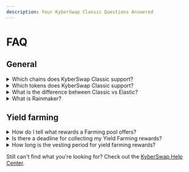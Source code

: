 ```yaml
---
description: Your KyberSwap Classic Questions Answered
---
```


# FAQ

## General

<details>

<summary>Which chains does KyberSwap Classic support?</summary>

The full list of supported chains can be found on [Supported Exchanges and Networks](../../getting-started/supported-exchanges-and-networks.md).

</details>

<details>

<summary>Which tokens does KyberSwap Classic support?</summary>

KyberSwap whitelists well-known tokens for ease of access, but you can import custom tokens that meet the ERC20 standard via our user interface. For more information on how to do this, please refer to [Add Your Favourite Tokens](../../kyberswap-solutions/kyberswap-interface/user-guides/add-your-favourite-tokens.md).

</details>

<details>

<summary>What is the difference between Classic vs Elastic?</summary>

Both KyberSwap Classic and Elastic are [AMM](../../getting-started/foundational-topics/decentralized-finance/automated-market-maker.md) liquidity solutions that were created with the intent of optimizing LP yields through greater capital efficiency. KyberSwap Classic enables pools to be configured with [dynamic fees](concepts/flexible-fee-adjustment.md) which respond to market conditions while KyberSwap Elastic enables users to enter into [concentrated liquidity](../kyberswap-elastic/concepts/concentrated-liquidity.md) positions with [auto-compounding fees](../kyberswap-elastic/concepts/reinvestment-curve.md).

For the full comparison, please refer to [Classic vs Elastic](../classic-vs-elastic/).

</details>

<details>

<summary>What is Rainmaker?</summary>

Rainmaker was the name for a yield farming program that KyberSwap ran in 2021. It has since been discontinued but liquidity providers are still able to earn additional farming rewards via KyberSwap's new [farms](https://youtu.be/vdrOyynrQwE).

</details>

## Yield farming

<details>

<summary>How do I tell what rewards a Farming pool offers?</summary>

To incentivize yield farming on our platform, we usually offer KNC token as a reward for staking activity in our active farming pools. From time to time we also jointly offer other tokens with our partners as staking rewards. You can easily tell which active farming pools offer KNC or KNC and another token when you look at the pool details in list view. Select the list view icon on the Active farms page to toggle this view.

<img src="https://support.kyberswap.com/hc/article_attachments/14216593542425" alt="001_FarmsListView.png" data-size="original">

From here you can see the types of coins offered under the “My Rewards” column. For example, in the following graphic, the first three farms offer both KNC and LDO as rewards, whereas the following three farms on the list offer just KNC.

<img src="https://support.kyberswap.com/hc/article_attachments/14216593573017" alt="002_MyRewardsColumn.png" data-size="original">

</details>

<details>

<summary>Is there a deadline for collecting my Yield Farming rewards?</summary>

There is no deadline for collecting (aka harvesting) your pool farm rewards. However please note that some farming pools have vesting periods: after harvesting, the rewards can only be withdrawn after a set vesting period. The vesting period counter starts at the point of collection.

Please refer to [Harvesting and claiming rewards](user-guides/yield-farming-on-classic.md#harvesting-and-claiming-rewards) for further details.

</details>

<details>

<summary>How long is the vesting period for yield farming rewards?</summary>

Farming pool rewards can be withdrawn after they vest. The vesting period varies from pool to pool, with some farming pools not having a vesting period. You can check the vesting period of the farm you’re participating in by navigating to the Vesting tab on the Farms page. Note that the vesting period counter starts at the point of collection.

</details>

Still can't find what you're looking for? Check out the [KyberSwap Help Center](https://support.kyberswap.com/hc/en-us).
